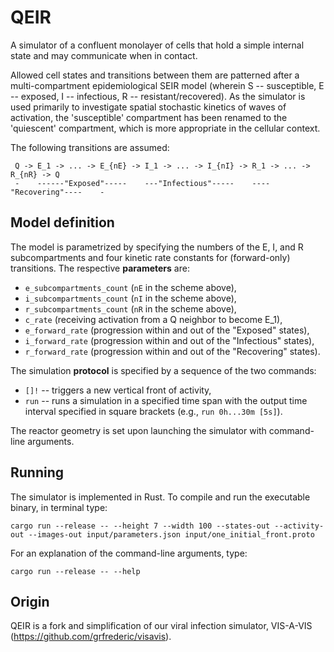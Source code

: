 QEIR
====
A simulator of a confluent monolayer of cells that hold a simple internal
state and may communicate when in contact.

Allowed cell states and transitions between them are patterned after
a multi-compartment epidemiological SEIR model (wherein S -- susceptible,
E -- exposed, I -- infectious, R -- resistant/recovered).  As the simulator
is used primarily to investigate spatial stochastic kinetics of waves of
activation, the 'susceptible' compartment has been renamed to the 'quiescent'
compartment, which is more appropriate in the cellular context.

The following transitions are assumed:
```
 Q -> E_1 -> ... -> E_{nE} -> I_1 -> ... -> I_{nI} -> R_1 -> ... -> R_{nR} -> Q
 -    ------"Exposed"-----    ---"Infectious"-----    ----"Recovering"----    -
```

Model definition
----------------

The model is parametrized by specifying the numbers of the E, I, and R
subcompartments and four kinetic rate constants for (forward-only) transitions.
The respective **parameters** are:
* `e_subcompartments_count` (`nE` in the scheme above),
* `i_subcompartments_count` (`nI` in the scheme above),
* `r_subcompartments_count` (`nR` in the scheme above),
* `c_rate` (receiving activation from a Q neighbor to become E_1),
* `e_forward_rate` (progression within and out of the "Exposed" states),
* `i_forward_rate` (progression within and out of the "Infectious" states),
* `r_forward_rate` (progression within and out of the "Recovering" states).

The simulation **protocol** is specified by a sequence of the two commands:
* `[]!` -- triggers a new vertical front of activity,
* `run` -- runs a simulation in a specified time span with the output time 
interval specified in square brackets (e.g., `run 0h...30m [5s]`).

The reactor geometry is set upon launching the simulator with command-line
arguments. 


Running
-------
The simulator is implemented in Rust.  To compile and run the executable
binary, in terminal type:
````
cargo run --release -- --height 7 --width 100 --states-out --activity-out --images-out input/parameters.json input/one_initial_front.proto
````
For an explanation of the command-line arguments, type:
````
cargo run --release -- --help
````


Origin
------
QEIR is a fork and simplification of our viral infection simulator, VIS-A-VIS
(https://github.com/grfrederic/visavis).
